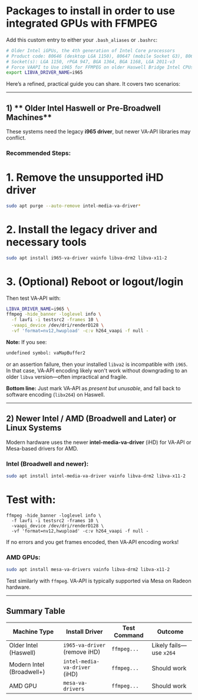 # Packages to install in order to use integrated GPUs with FFMPEG

Add this custom entry to either your `.bash_aliases` or `.bashrc`:

```bash
# Older Intel iGPUs, the 4th generation of Intel Core processors
# Product code: 80646 (desktop LGA 1150), 80647 (mobile Socket G3), 80648 (desktop LGA 2011-3), 80644 (server LGA 2011-3)
# Socket(s): LGA 1150, rPGA 947, BGA 1364, BGA 1168, LGA 2011-v3
# Force VAAPI to Use i965 for FFMPEG on older Haswell Bridge Intel CPUs:
export LIBVA_DRIVER_NAME=i965
```

Here’s a refined, practical guide you can share. It covers two scenarios:

---

## 1) \*\* Older Intel Haswell or Pre‑Broadwell Machines\*\*

These systems need the legacy **i965 driver**, but newer VA‑API libraries may conflict.

### Recommended Steps:

# 1. Remove the unsupported iHD driver

```bash
sudo apt purge --auto-remove intel-media-va-driver*
```

# 2. Install the legacy driver and necessary tools

```bash
sudo apt install i965-va-driver vainfo libva-drm2 libva-x11-2
```

# 3. (Optional) Reboot or logout/login

Then test VA‑API with:

```bash
LIBVA_DRIVER_NAME=i965 \
ffmpeg -hide_banner -loglevel info \
  -f lavfi -i testsrc2 -frames 10 \
  -vaapi_device /dev/dri/renderD128 \
  -vf 'format=nv12,hwupload' -c:v h264_vaapi -f null -
```

**Note:** If you see:

```bash
undefined symbol: vaMapBuffer2
```

or an assertion failure, then your installed `libva2` is incompatible with `i965`. In that case, VA‑API encoding likely won't work without downgrading to an older `libva` version—often impractical and fragile.

**Bottom line:** Just mark VA‑API as *present but unusable*, and fall back to software encoding (`libx264`) on Haswell.

---

## 2) **Newer Intel / AMD (Broadwell and Later) or Linux Systems**

Modern hardware uses the newer **intel-media-va-driver** (iHD) for VA‑API or Mesa-based drivers for AMD.

### Intel (Broadwell and newer):

```bash
sudo apt install intel-media-va-driver vainfo libva-drm2 libva-x11-2
```

# Test with:

```
ffmpeg -hide_banner -loglevel info \
  -f lavfi -i testsrc2 -frames 10 \
  -vaapi_device /dev/dri/renderD128 \
  -vf 'format=nv12,hwupload' -c:v h264_vaapi -f null -
```

If no errors and you get frames encoded, then VA‑API encoding works!

### AMD GPUs:

```bash
sudo apt install mesa-va-drivers vainfo libva-drm2 libva-x11-2
```

Test similarly with `ffmpeg`. VA‑API is typically supported via Mesa on Radeon hardware.

---

## Summary Table

| Machine Type              | Install Driver                | Test Command | Outcome                 |
| ------------------------- | ----------------------------- | ------------ | ----------------------- |
| Older Intel (Haswell)     | `i965-va-driver` (remove iHD) | `ffmpeg...`  | Likely fails—use `x264` |
| Modern Intel (Broadwell+) | `intel-media-va-driver` (iHD) | `ffmpeg...`  | Should work             |
| AMD GPU                   | `mesa-va-drivers`             | `ffmpeg...`  | Should work             |
